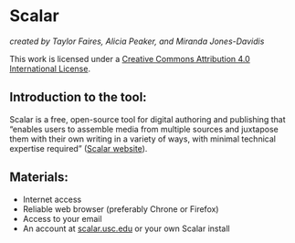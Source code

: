 # Scalar
*created by Taylor Faires, Alicia Peaker, and Miranda Jones-Davidis*

This work is licensed under a [Creative Commons Attribution 4.0 International License](http://creativecommons.org/licenses/by/4.0/).

## Introduction to the tool:
Scalar is a free, open-source tool for digital authoring and publishing that “enables users to assemble media from multiple sources and juxtapose them with their own writing in a variety of ways, with minimal technical expertise required” ([Scalar website](https://scalar.me/anvc/scalar/)).

## Materials:
- Internet access
- Reliable web browser (preferably Chrone or Firefox)
- Access to your email
- An account at [scalar.usc.edu](https://scalar.me/anvc/) or your own Scalar install

